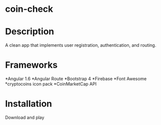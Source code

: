 # coin-check

Description
=======
A clean app that implements user registration, authentication, and routing.

Frameworks
======
*Angular 1.6
*Angular Route
*Bootstrap 4
*Firebase
*Font Awesome
*cryptocoins icon pack
*CoinMarketCap API


Installation
======

Download and play
